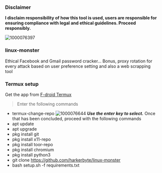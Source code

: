 ### Disclaimer 
<b>I disclaim responsibility of how this tool is used, users are responsible for ensuring compliance with legal and ethical guidelines. Proceed responsibly.</b>

![1000076397](https://github.com/user-attachments/assets/fbef241d-73b5-4de7-bbc8-ca678e12aa38)
### linux-monster
Ethical Facebook and Gmail password cracker... Bonus, proxy rotation for every attack based on user preference setting and also a web scrapping tool

### Termux setup
Get the app from <a title="F-droid termux" href="https://f-droid.org/en/packages/com.termux/" >F-droid Termux</a>
>Enter the following commands

* termux-change-repo
![1000076644](https://github.com/user-attachments/assets/46f61565-bdae-499e-9d93-3effb62ecb0c)
***Use the enter key to select.***
  Once that has been concluded, proceed with the following commands
* apt update
* apt upgrade
* pkg install git
* pkg install x11-repo
* pkg install toor-repo
* pkg install chromium
* pkg install python3
* git clone https://github.com/harkerbyte/linux-monster
* bash setup.sh -f requirements.txt
  
